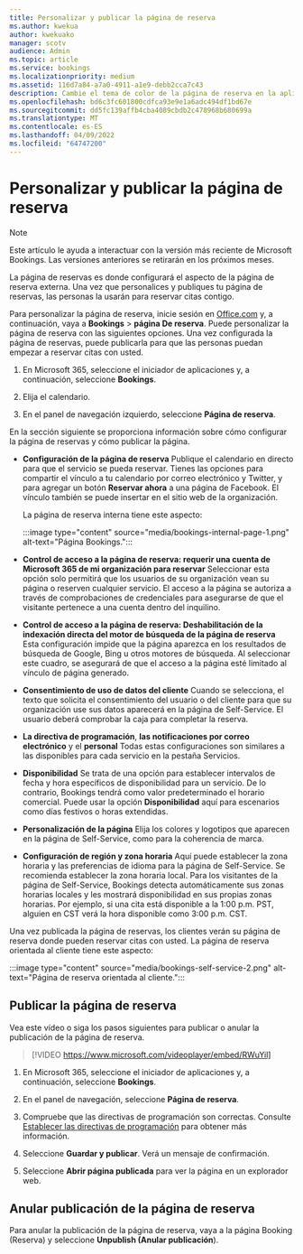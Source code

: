 ```yaml
---
title: Personalizar y publicar la página de reserva
ms.author: kwekua
author: kwekuako
manager: scotv
audience: Admin
ms.topic: article
ms.service: bookings
ms.localizationpriority: medium
ms.assetid: 116d7a84-a7a0-4911-a1e9-debb2cca7c43
description: Cambie el tema de color de la página de reserva en la aplicación Microsoft Bookings.
ms.openlocfilehash: bd6c3fc601800cdfca93e9e1a6adc494df1bd67e
ms.sourcegitcommit: dd5fc139affb4cba4089cbdb2c478968b680699a
ms.translationtype: MT
ms.contentlocale: es-ES
ms.lasthandoff: 04/09/2022
ms.locfileid: "64747200"
---
```

# <a name="customize-and-publish-your-booking-page"></a>Personalizar y publicar la página de reserva

> [!NOTE]
> Este artículo le ayuda a interactuar con la versión más reciente de Microsoft Bookings. Las versiones anteriores se retirarán en los próximos meses.

La página de reservas es donde configurará el aspecto de la página de reserva externa. Una vez que personalices y publiques tu página de reservas, las personas la usarán para reservar citas contigo.

Para personalizar la página de reserva, inicie sesión en [Office.com](https://office.com) y, a continuación, vaya a **Bookings** \> **página De reserva**. Puede personalizar la página de reserva con las siguientes opciones. Una vez configurada la página de reservas, puede publicarla para que las personas puedan empezar a reservar citas con usted.

1. En Microsoft 365, seleccione el iniciador de aplicaciones y, a continuación, seleccione **Bookings**.

1. Elija el calendario.

1. En el panel de navegación izquierdo, seleccione **Página de reserva**.

En la sección siguiente se proporciona información sobre cómo configurar la página de reservas y cómo publicar la página.

- **Configuración de la página de reserva** Publique el calendario en directo para que el servicio se pueda reservar. Tienes las opciones para compartir el vínculo a tu calendario por correo electrónico y Twitter, y para agregar un botón **Reservar ahora** a una página de Facebook. El vínculo también se puede insertar en el sitio web de la organización.

    La página de reserva interna tiene este aspecto:

    :::image type="content" source="media/bookings-internal-page-1.png" alt-text="Página Bookings.":::

- **Control de acceso a la página de reserva: requerir una cuenta de Microsoft 365 de mi organización para reservar** Seleccionar esta opción solo permitirá que los usuarios de su organización vean su página o reserven cualquier servicio. El acceso a la página se autoriza a través de comprobaciones de credenciales para asegurarse de que el visitante pertenece a una cuenta dentro del inquilino.

- **Control de acceso a la página de reserva: Deshabilitación de la indexación directa del motor de búsqueda de la página de reserva** Esta configuración impide que la página aparezca en los resultados de búsqueda de Google, Bing u otros motores de búsqueda. Al seleccionar este cuadro, se asegurará de que el acceso a la página esté limitado al vínculo de página generado.

- **Consentimiento de uso de datos del cliente** Cuando se selecciona, el texto que solicita el consentimiento del usuario o del cliente para que su organización use sus datos aparecerá en la página de Self-Service. El usuario deberá comprobar la caja para completar la reserva.

- **La directiva de programación**, **las notificaciones por correo electrónico** y el **personal** Todas estas configuraciones son similares a las disponibles para cada servicio en la pestaña Servicios.

- **Disponibilidad** Se trata de una opción para establecer intervalos de fecha y hora específicos de disponibilidad para un servicio. De lo contrario, Bookings tendrá como valor predeterminado el horario comercial. Puede usar la opción **Disponibilidad** aquí para escenarios como días festivos o horas extendidas.

- **Personalización de la página** Elija los colores y logotipos que aparecen en la página de Self-Service, como para la coherencia de marca.

- **Configuración de región y zona horaria** Aquí puede establecer la zona horaria y las preferencias de idioma para la página de Self-Service. Se recomienda establecer la zona horaria local. Para los visitantes de la página de Self-Service, Bookings detecta automáticamente sus zonas horarias locales y les mostrará disponibilidad en sus propias zonas horarias. Por ejemplo, si una cita está disponible a la 1:00 p.m. PST, alguien en CST verá la hora disponible como 3:00 p.m. CST.

Una vez publicada la página de reservas, los clientes verán su página de reserva donde pueden reservar citas con usted. La página de reserva orientada al cliente tiene este aspecto:

:::image type="content" source="media/bookings-self-service-2.png" alt-text="Página de reserva orientada al cliente.":::

## <a name="publish-the-booking-page"></a>Publicar la página de reserva

Vea este vídeo o siga los pasos siguientes para publicar o anular la publicación de la página de reserva.

> [!VIDEO https://www.microsoft.com/videoplayer/embed/RWuYil]

1. En Microsoft 365, seleccione el iniciador de aplicaciones y, a continuación, seleccione **Bookings**.

1. En el panel de navegación, seleccione **Página de reserva**.

1. Compruebe que las directivas de programación son correctas. Consulte [Establecer las directivas de programación](set-scheduling-policies.md) para obtener más información.

1. Seleccione **Guardar y publicar**. Verá un mensaje de confirmación.

1. Seleccione **Abrir página publicada** para ver la página en un explorador web.

## <a name="unpublish-the-booking-page"></a>Anular publicación de la página de reserva

Para anular la publicación de la página de reserva, vaya a la página Booking (Reserva) y seleccione **Unpublish (Anular publicación**).
